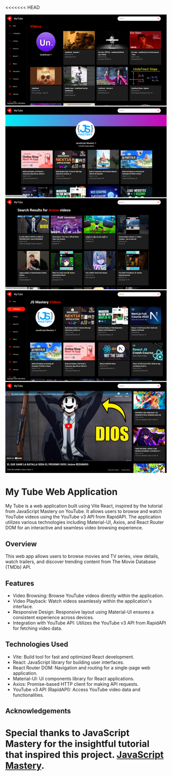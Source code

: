 <<<<<<< HEAD

![Todo List App Screenshot](./src/assets/home.jpg.png)
![Todo List App Screenshot](./src/assets/channel.jpg.png)
![Todo List App Screenshot](./src/assets/search.jpg.png)
![Todo List App Screenshot](./src/assets/tag.jpg.png)
![Todo List App Screenshot](./src/assets/video.jpg.png)

# My Tube Web Application

My Tube is a web application built using Vite React, inspired by the tutorial from JavaScript Mastery on YouTube. It allows users to browse and watch YouTube videos using the YouTube v3 API from RapidAPI. The application utilizes various technologies including Material-UI, Axios, and React Router DOM for an interactive and seamless video browsing experience.

## Overview

This web app allows users to browse movies and TV series, view details, watch trailers, and discover trending content from The Movie Database (TMDb) API.

## Features

- Video Browsing: Browse YouTube videos directly within the application.
- Video Playback: Watch videos seamlessly within the application's interface.
- Responsive Design: Responsive layout using Material-UI ensures a consistent experience across devices.
- Integration with YouTube API: Utilizes the YouTube v3 API from RapidAPI for fetching video data.

## Technologies Used

- Vite: Build tool for fast and optimized React development.
- React: JavaScript library for building user interfaces.
- React Router DOM: Navigation and routing for a single-page web application.
- Material-UI: UI components library for React applications.
- Axios: Promise-based HTTP client for making API requests.
- YouTube v3 API (RapidAPI): Access YouTube video data and functionalities.

## Acknowledgements

# Special thanks to JavaScript Mastery for the insightful tutorial that inspired this project. [JavaScript Mastery](https://youtu.be/FHTbsZEJspU?si=egGLAFG6JiwIF_Vw).

